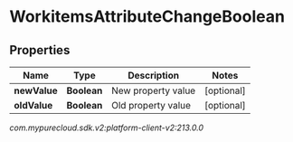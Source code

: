 # WorkitemsAttributeChangeBoolean


## Properties

| Name | Type | Description | Notes |
| ------------ | ------------- | ------------- | ------------- |
| **newValue** | **Boolean** | New property value |  [optional] |
| **oldValue** | **Boolean** | Old property value |  [optional] |




_com.mypurecloud.sdk.v2:platform-client-v2:213.0.0_
